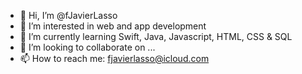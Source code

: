 - 👋 Hi, I’m @fJavierLasso
- 👀 I’m interested in web and app development
- 🌱 I’m currently learning Swift, Java, Javascript, HTML, CSS & SQL
- 💞️ I’m looking to collaborate on ...
- 📫 How to reach me: fjavierlasso@icloud.com

<!---
fJavierLasso/fJavierLasso is a ✨ special ✨ repository because its `README.md` (this file) appears on your GitHub profile.
You can click the Preview link to take a look at your changes.
--->
